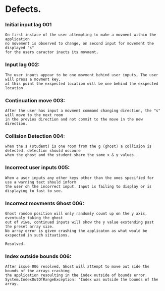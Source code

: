   
# Defects.  
  
### Initial input lag 001
    On first instace of the user attempting to make a movment within the application  
    no movement is observed to change, on second input for movement the displayed "s"  
    for the users caractor inacts its movment. 
### Input lag 002:
    The user inputs appear to be one movment behind user inputs, The user will press a movment key,  
    at this point the exspected location will be one behind the exspected location.
### Continuation move 003:  
    After the user has input a movment command changing direction, the "s" will move to the next room   
    in the previos direction and not commit to the move in the new direction.
### Collision Detection 004:  
    when the s (student) is one room from the g (ghost) a collision is detected. detection should occoure  
    when the ghost and the student share the same x & y values.  
### Incorrect user inputs 005:  
    When a user inputs any other keys other than the ones specified for use a warning text should inform  
    the user oh the incorrect input. Input is failing to display or is displaying to fast to see.  
### Incorrect movments Ghost 006:  
    Ghost random position will only randomly count up on the y axis, eventualy taking the ghost  
    out of viwe, continued inputs will show the y value exstending past the preset array size.  
    No array error is given crashing the applicaton as what would be exspected in such situations.  
      
    Resolved.      
### Index outside bounds 006:  
    After issue 006 resolved, Ghost will attempt to move out side the bounds of the arrays crashing  
    the application resoulting in the index outside of bounds error.  
    System.IndexOutOfRangeException: 'Index was outside the bounds of the array.  


    
